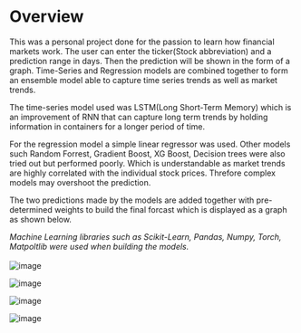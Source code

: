 # Overview

This was a personal project done for the passion to learn how financial markets work. The user 
can enter the ticker(Stock abbreviation) and a prediction range in days. Then the prediction will 
be shown in the form of a graph. Time-Series and Regression models are combined together to form 
an ensemble model able to capture time series trends as well as market trends. <br>

The time-series model used was LSTM(Long Short-Term Memory) which is an improvement of RNN that 
can capture long term trends by holding information in containers for a longer period of time. <br>

For the regression model a simple linear regressor was used. Other models such Random Forrest, Gradient 
Boost, XG Boost, Decision trees were also tried out but performed poorly. Which is understandable as 
market trends are highly correlated with the individual stock prices. Threfore complex models 
may overshoot the prediction. <br>

The two predictions made by the models are added together with pre-determined weights to build the 
final forcast which is displayed as a graph as shown below. <br>

*Machine Learning libraries such as Scikit-Learn, Pandas, Numpy, Torch, Matpoltlib were used when 
building the models.*
<br><br>
![image](https://github.com/user-attachments/assets/c4244542-622f-47c6-a98b-4c7aa27c4d70)

![image](https://github.com/user-attachments/assets/efd19aa3-742c-4325-a222-0eb6303d675c)

![image](https://github.com/user-attachments/assets/414fa36a-e82f-4015-95b4-609e56fe91ab)

![image](https://github.com/user-attachments/assets/ccb15118-9cba-4e4f-a858-0f2d699e0e16)
